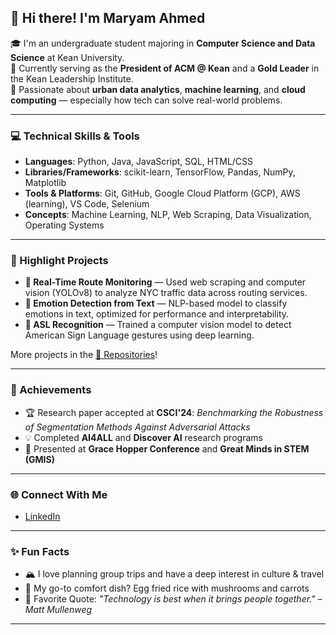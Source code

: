 ## 👋 Hi there! I'm Maryam Ahmed

🎓 I'm an undergraduate student majoring in **Computer Science and Data Science** at Kean University.  
💼 Currently serving as the **President of ACM @ Kean** and a **Gold Leader** in the Kean Leadership Institute.  
🔬 Passionate about **urban data analytics**, **machine learning**, and **cloud computing** — especially how tech can solve real-world problems.

---

### 💻 Technical Skills & Tools
- **Languages**: Python, Java, JavaScript, SQL, HTML/CSS  
- **Libraries/Frameworks**: scikit-learn, TensorFlow, Pandas, NumPy, Matplotlib  
- **Tools & Platforms**: Git, GitHub, Google Cloud Platform (GCP), AWS (learning), VS Code, Selenium  
- **Concepts**: Machine Learning, NLP, Web Scraping, Data Visualization, Operating Systems

---

### 🌟 Highlight Projects
- **🚗 Real-Time Route Monitoring** — Used web scraping and computer vision (YOLOv8) to analyze NYC traffic data across routing services.
- **🧠 Emotion Detection from Text** — NLP-based model to classify emotions in text, optimized for performance and interpretability.
- **🤖 ASL Recognition** — Trained a computer vision model to detect American Sign Language gestures using deep learning.

More projects in the [📂 Repositories](https://github.com/<your-username>?tab=repositories)!

---

### 📌 Achievements
- 🏆 Research paper accepted at **CSCI'24**: *Benchmarking the Robustness of Segmentation Methods Against Adversarial Attacks*
- 💡 Completed **AI4ALL** and **Discover AI** research programs
- 💬 Presented at **Grace Hopper Conference** and **Great Minds in STEM (GMIS)**

---

### 🌐 Connect With Me
- [LinkedIn](https://www.linkedin.com/in/maryam-ahmed/)  
<!-- - [Personal Website](https://yourwebsite.com) -->  
<!-- - [Twitter](https://twitter.com/yourhandle) -->

---

### ✨ Fun Facts
- 🏔️ I love planning group trips and have a deep interest in culture & travel  
- 🍳 My go-to comfort dish? Egg fried rice with mushrooms and carrots  
- 💬 Favorite Quote: *"Technology is best when it brings people together." – Matt Mullenweg*

---

<!-- GitHub Stats, Badges, etc. can go here -->
